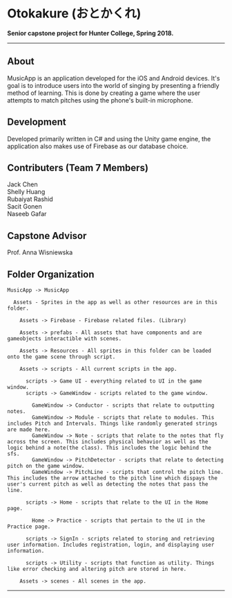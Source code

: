 # Otokakure (おとかくれ)
__Senior capstone project for Hunter College, Spring 2018.__

---


## About
MusicApp is an application developed for the iOS and Android devices. It's goal is to introduce users into the world of singing by presenting a friendly method of learning. This is done by creating a game where the user attempts to match pitches using the phone's built-in microphone.  

## Development
Developed primarily written in C# and using the Unity game engine, the application also makes use of Firebase as our database choice.

## Contributers (Team 7 Members)
Jack Chen  
Shelly Huang  
Rubaiyat Rashid  
Sacit Gonen  
Naseeb Gafar  

## Capstone Advisor
Prof. Anna Wisniewska

## Folder Organization
    MusicApp -> MusicApp 

      Assets - Sprites in the app as well as other resources are in this folder. 

        Assets -> Firebase - Firebase related files. (Library)

        Assets -> prefabs - All assets that have components and are gameobjects interactible with scenes. 

        Assets -> Resources - All sprites in this folder can be loaded onto the game scene through script.

        Assets -> scripts - All current scripts in the app.

          scripts -> Game UI - everything related to UI in the game window.
          scripts -> GameWindow - scripts related to the game window.

            GameWindow -> Conductor - scripts that relate to outputting notes. 
            GameWindow -> Module - scripts that relate to modules. This includes Pitch and Intervals. Things like randomly generated strings are made here.
            GameWindow -> Note - scripts that relate to the notes that fly across the screen. This includes physical behavior as well as the logic behind a note(the class). This includes the logic behind the sfs.
            GameWindow -> PitchDetector - scripts that relate to detecting pitch on the game window.
            GameWindow -> PitchLine - scripts that control the pitch line. This includes the arrow attached to the pitch line which dispays the user's current pitch as well as detecting the notes that pass the line.

          scripts -> Home - scripts that relate to the UI in the Home page.

            Home -> Practice - scripts that pertain to the UI in the Practice page.

          scripts -> SignIn - scripts related to storing and retrieving user information. Includes registration, login, and displaying user information.

          scripts -> Utility - scripts that function as utility. Things like error checking and altering pitch are stored in here. 

        Assets -> scenes - All scenes in the app. 



    
---


